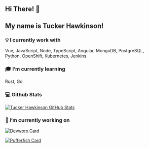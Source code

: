 ## Hi There! 👋

## My name is Tucker Hawkinson!

<!--
**hawkeye2013/hawkeye2013** is a ✨ _special_ ✨ repository because its `README.md` (this file) appears on your GitHub profile.

Here are some ideas to get you started:


- 
- 👯 I’m looking to collaborate on ...
- 🤔 I’m looking for help with ...
- 💬 Ask me about ...
- 📫 How to reach me: ...
- 😄 Pronouns: ...
- ⚡ Fun fact: ...
-->

### 💡 I currently work with

Vue, JavaScript, Node, TypeScript, Angular, MongoDB, PostgreSQL, Python, OpenShift, Kubernetes, Jenkins

### 🎓 I’m currently learning

Rust, Go

### 💻 Github Stats

[![Tucker Hawkinson GitHub Stats](https://github-readme-stats.vercel.app/api?username=hawkeye2013&show_icons=true&count_private=true)](https://github.com/hawkeye2013)

### 🔭 I’m currently working on

[![Devworx Card](https://github-readme-stats.vercel.app/api/pin/?username=hawkeye2013&repo=devworx&show_owner=true)](https://github.com/hawkeye2013/devworx)

[![Pufferfish Card](https://github-readme-stats.vercel.app/api/pin/?username=hawkeye2013&repo=pufferfish&show_owner=true)](https://github.com/hawkeye2013/pufferfish)


